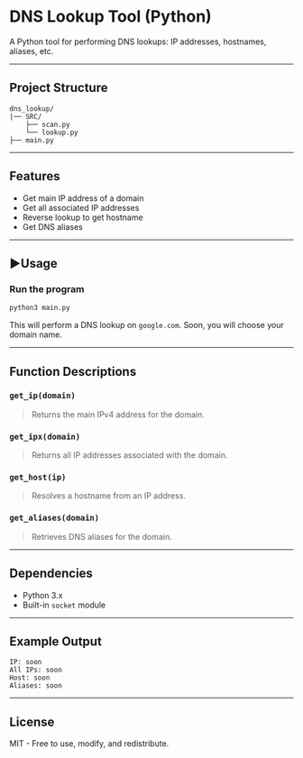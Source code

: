 # DNS Lookup Tool (Python)

A Python tool for performing DNS lookups: IP addresses, hostnames, aliases, etc.

---

## Project Structure

```
dns_lookup/
|── SRC/
    ├── scan.py
    └── lookup.py
├── main.py
```

---

## Features

- Get main IP address of a domain
- Get all associated IP addresses
- Reverse lookup to get hostname
- Get DNS aliases

---

## ▶Usage

### Run the program

```bash
python3 main.py
```

This will perform a DNS lookup on `google.com`. Soon, you will choose your domain name.

---

## Function Descriptions

### `get_ip(domain)`
> Returns the main IPv4 address for the domain.

### `get_ipx(domain)`
> Returns all IP addresses associated with the domain.

### `get_host(ip)`
> Resolves a hostname from an IP address.

### `get_aliases(domain)`
> Retrieves DNS aliases for the domain.

---

## Dependencies

- Python 3.x
- Built-in `socket` module

---

## Example Output

```
IP: soon
All IPs: soon
Host: soon
Aliases: soon
```

---

## License

MIT - Free to use, modify, and redistribute.